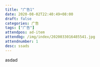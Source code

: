 ```yaml
---
title: "广告1"
date: 2020-08-02T22:40:49+08:00
draft: false
categories: 广告
tags: ["广告"]
attendpos: ad-item
attendbg: /img/index/2020033016485541.jpg
attendnumber: 1
desc: ssads
---
```


asdad
